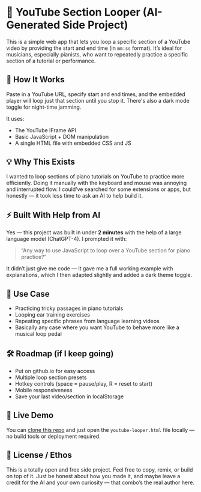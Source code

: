 # 🎹 YouTube Section Looper (AI-Generated Side Project)

This is a simple web app that lets you loop a specific section of a YouTube video by providing the start and end time (in `mm:ss` format). It’s ideal for musicians, especially pianists, who want to repeatedly practice a specific section of a tutorial or performance.

## 🔧 How It Works

Paste in a YouTube URL, specify start and end times, and the embedded player will loop just that section until you stop it. There's also a dark mode toggle for night-time jamming.

It uses:
- The YouTube IFrame API
- Basic JavaScript + DOM manipulation
- A single HTML file with embedded CSS and JS

## 💡 Why This Exists

I wanted to loop sections of piano tutorials on YouTube to practice more efficiently. Doing it manually with the keyboard and mouse was annoying and interrupted flow. I could’ve searched for some extensions or apps, but honestly — it took less time to ask an AI to help build it.

## ⚡️ Built With Help from AI

Yes — this project was built in under **2 minutes** with the help of a large language model (ChatGPT-4). I prompted it with:

> “Any way to use JavaScript to loop over a YouTube section for piano practice?”

It didn’t just give me code — it gave me a full working example with explanations, which I then adapted slightly and added a dark theme toggle.

## 🎯 Use Case

- Practicing tricky passages in piano tutorials
- Looping ear training exercises
- Repeating specific phrases from language learning videos
- Basically any case where you want YouTube to behave more like a musical loop pedal

## 🛠 Roadmap (if I keep going)

- Put on github.io for easy access
- Multiple loop section presets
- Hotkey controls (space = pause/play, R = reset to start)
- Mobile responsiveness
- Save your last video/section in localStorage

## 🚀 Live Demo

You can [clone this repo](#) and just open the `youtube-looper.html` file locally — no build tools or deployment required.

## 🧠 License / Ethos

This is a totally open and free side project. Feel free to copy, remix, or build on top of it. Just be honest about how you made it, and maybe leave a credit for the AI and your own curiosity — that combo’s the real author here.

